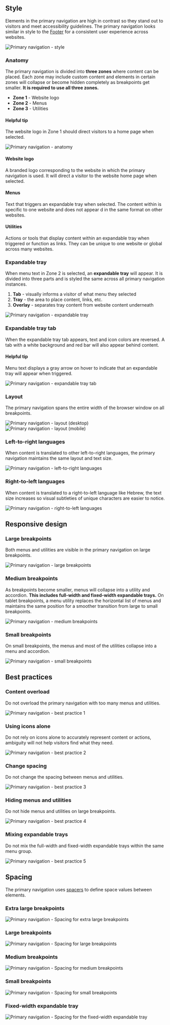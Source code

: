 ## Style

Elements in the primary navigation are high in contrast so they stand out to 
visitors and meet accessibility guidelines. The primary navigation looks 
similar in style to the [Footer](/elements/footer) for a 
consistent user experience across websites.

<uxdot-example width-adjustment="1000px" variant="full" alignment="left" no-border>
  <img src="../primary-nav-style-intro.png" alt="Primary navigation - style">
</uxdot-example>


### Anatomy

The primary navigation is divided into **three zones** where content can be 
placed. Each zone may include custom content and elements in certain zones 
will collapse or become hidden completely as breakpoints get smaller. 
**It is required to use all three zones.**

- **Zone 1** - Website logo
- **Zone 2** - Menus
- **Zone 3** - Utilities

<rh-alert state="info">
  <h4 slot="header">Helpful tip</h4>
  <p>The website logo in Zone 1 should direct visitors to a home page when selected.</p>
</rh-alert>

<uxdot-example width-adjustment="1000px" variant="full" alignment="left" no-border>
  <img src="../primary-nav-anatomy.png" alt="Primary navigation - anatomy">
</uxdot-example>


#### Website logo

A branded logo corresponding to the website in which the primary navigation 
is used. It will direct a visitor to the website home page when selected.

#### Menus

Text that triggers an expandable tray when selected. The content within is 
specific to one website and does not appear d in the same format on other 
websites.

#### Utilities

Actions or tools that display content within an expandable tray when 
triggered or function as links. They can be unique to one website or global 
across many websites.


### Expandable tray

When menu text in Zone 2 is selected, an **expandable tray** will appear. 
It is divided into three parts and is styled the same across all primary 
navigation instances.

1. **Tab** - visually informs a visitor of what menu they selected
1. **Tray** - the area to place content, links, etc.
1. **Overlay** - separates tray content from website content underneath

<uxdot-example width-adjustment="1000px" variant="full" alignment="left" no-border>
  <img src="../expandable-tray.png" alt="Primary navigation - expandable tray">
</uxdot-example>


### Expandable tray tab

When the expandable tray tab appears, text and icon colors are reversed. A tab 
with a white background and red bar will also appear behind content.

<rh-alert state="info">
  <h4 slot="header">Helpful tip</h4>
  <p>Menu text displays a gray arrow on hover to indicate that an expandable tray will appear when triggered.</p>
</rh-alert>

<uxdot-example width-adjustment="1000px" variant="full" alignment="left" no-border>
  <img src="../expandable-tray-tab.png" alt="Primary navigation - expandable tray tab">
</uxdot-example>


### Layout

The primary navigation spans the entire width of the browser window on all 
breakpoints.

<uxdot-example width-adjustment="1000px" variant="full" alignment="left" no-border>
  <img src="../layout-desktop.png" alt="Primary navigation - layout (desktop)">
</uxdot-example>

<uxdot-example width-adjustment="360px" variant="full" alignment="left" no-border>
  <img src="../layout-mobile.png" alt="Primary navigation - layout (mobile)">
</uxdot-example>


### Left-to-right languages

When content is translated to other left-to-right languages, the primary 
navigation maintains the same layout and text size.

<uxdot-example width-adjustment="1000px" variant="full" alignment="left" no-border>
  <img src="../languages-left-to-right.png" alt="Primary navigation - left-to-right languages">
</uxdot-example>


### Right-to-left languages

When content is translated to a right-to-left language like Hebrew, the text 
size increases so visual subtleties of unique characters are easier to notice.

<uxdot-example width-adjustment="1000px" variant="full" alignment="left" no-border>
  <img src="../languages-right-to-left.png" alt="Primary navigation - right-to-left languages">
</uxdot-example>


## Responsive design

### Large breakpoints

Both menus and utilities are visible in the primary navigation on large 
breakpoints.

<uxdot-example width-adjustment="1000px" variant="full" alignment="left" no-border>
  <img src="../breakpoints-large.png" alt="Primary navigation - large breakpoints">
</uxdot-example>


### Medium breakpoints

As breakpoints become smaller, menus will collapse into a utility and 
accordion. **This includes full-width and fixed-width expandable 
trays.** On tablet breakpoints, a menu utility replaces the horizontal 
list of menus and maintains the same position for a smoother transition from 
large to small breakpoints.

<uxdot-example width-adjustment="1000px" variant="full" alignment="left" no-border>
  <img src="../breakpoints-medium.png" alt="Primary navigation - medium breakpoints">
</uxdot-example>


### Small breakpoints

On small breakpoints, the menus and most of the utilities collapse into a menu 
and accordion.

<uxdot-example width-adjustment="576px" variant="full" alignment="left" no-border>
  <img src="../breakpoints-small.png" alt="Primary navigation - small breakpoints">
</uxdot-example>


## Best practices

### Content overload

Do not overload the primary navigation with too many menus and utilities.

<uxdot-example width-adjustment="1000px" danger >
  <img src="../best-practice-1.png" alt="Primary navigation - best practice 1">
</uxdot-example>


### Using icons alone

Do not rely on icons alone to accurately represent content or actions, 
ambiguity will not help visitors find what they need.

<uxdot-example width-adjustment="1000px" danger >
  <img src="../best-practice-2.png" alt="Primary navigation - best practice 2">
</uxdot-example>


### Change spacing

Do not change the spacing between menus and utilities.

<uxdot-example width-adjustment="1000px" danger >
  <img src="../best-practice-3.png" alt="Primary navigation - best practice 3">
</uxdot-example>


### Hiding menus and utilities

Do not hide menus and utilities on large breakpoints.

<uxdot-example width-adjustment="1000px" danger >
  <img src="../best-practice-4.png" alt="Primary navigation - best practice 4">
</uxdot-example>


### Mixing expandable trays

Do not mix the full-width and fixed-width expandable trays within the same 
menu group.

<uxdot-example width-adjustment="1000px" danger >
  <img src="../best-practice-5.png" alt="Primary navigation - best practice 5">
</uxdot-example>


## Spacing

The primary navigation uses [spacers](/foundations/spacing) to define space values 
between elements.

### Extra large breakpoints

<uxdot-example width-adjustment="1000px" variant="full" alignment="left" no-border>
  <img src="../spacing-extra-large.png" alt="Primary navigation - Spacing for extra large breakpoints">
</uxdot-example>


### Large breakpoints

<uxdot-example width-adjustment="1000px" variant="full" alignment="left" no-border>
  <img src="../spacing-large.png" alt="Primary navigation - Spacing for large breakpoints">
</uxdot-example>


### Medium breakpoints

<uxdot-example width-adjustment="768px" variant="full" alignment="left" no-border>
  <img src="../spacing-medium.png" alt="Primary navigation - Spacing for medium breakpoints">
</uxdot-example>


### Small breakpoints

<uxdot-example width-adjustment="360px" variant="full" alignment="left" no-border>
  <img src="../spacing-small.png" alt="Primary navigation - Spacing for small breakpoints">
</uxdot-example>


### Fixed-width expandable tray

<uxdot-example width-adjustment="1000px" variant="full" alignment="left" no-border>
  <img src="../spacing-fixed-width-tray.png" alt="Primary navigation - Spacing for the fixed-width expandable tray">
</uxdot-example>
